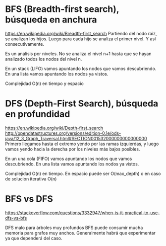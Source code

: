 # BFS (Breadth-first search), búsqueda en anchura
https://en.wikipedia.org/wiki/Breadth-first_search
Partiendo del nodo raiz, se analizan los hijos.
Luego para cada hijo se analiza el primer nivel.
Y así consecutivamente.

Es un análisis por niveles. No se analiza el nivel n+1 hasta que se hayan analizado todos los nodos del nivel n.

En un stack (LIFO) vamos apuntando los nodos que vamos descubriendo.
En una lista vamos apuntando los nodos ya vistos.

Complejidad O(n) en tiempo y espacio




# DFS (Depth-First Search), búsqueda en profundidad
https://en.wikipedia.org/wiki/Depth-first_search
http://opendatastructures.org/versions/edition-0.1e/ods-java/12_3_Graph_Traversal.html#SECTION001532000000000000000
Primero llegamos hasta el extremo yendo por las ramas izquierdas, y luego vamos yendo hacia la derecha por los niveles más bajos posibles.

En un una cola (FIFO) vamos apuntando los nodos que vamos descubriendo.
En una lista vamos apuntando los nodos ya vistos.

Complejidad O(n) en tiempo. En espacio puede ser O(max_depth) o en caso de solucion iterativa O(n)


# BFS vs DFS
https://stackoverflow.com/questions/3332947/when-is-it-practical-to-use-dfs-vs-bfs

DFS malo para árboles muy profundos
BFS puede consumir mucha memoria para grafos muy anchos.
Generalmente habrá que experimentar ya que dependerá del caso.

